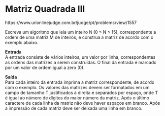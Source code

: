 <h1>Matriz Quadrada III</h1>
https://www.urionlinejudge.com.br/judge/pt/problems/view/1557

Escreva um algoritmo que leia um inteiro N (0 ≤ N ≤ 15), correspondente a ordem de uma matriz M de inteiros, e construa a matriz de acordo com o exemplo abaixo.

<b>Entrada</b><br>
A entrada consiste de vários inteiros, um valor por linha, correspondentes as ordens das matrizes a serem construídas. O final da entrada é marcado por um valor de ordem igual a zero (0).

<b>Saída</b><br>
Para cada inteiro da entrada imprima a matriz correspondente, de acordo com o exemplo. Os valores das matrizes devem ser formatados em um campo de tamanho T justificados à direita e separados por espaço, onde T é igual ao número de dígitos do maior número da matriz. Após o último caractere de cada linha da matriz não deve haver espaços em branco. Após a impressão de cada matriz deve ser deixada uma linha em branco.